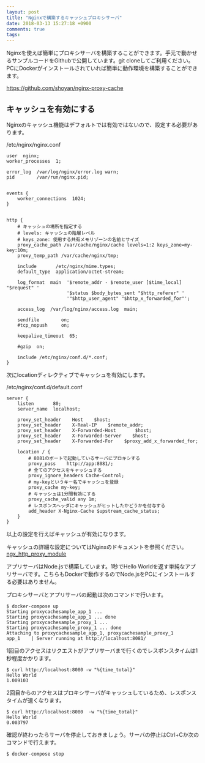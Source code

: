 ```yaml
---
layout: post
title: "Nginxで構築するキャッシュプロキシサーバ"
date: 2018-03-13 15:27:18 +0900
comments: true
tags: 
---
```


Nginxを使えば簡単にプロキシサーバを構築することができます。手元で動かせるサンプルコードをGithubで公開しています。git cloneしてご利用ください。PCにDockerがインストールされていれば簡単に動作環境を構築することができます。

<a href="https://github.com/shoyan/nginx-proxy-cache" target="_blank">https://github.com/shoyan/nginx-proxy-cache</a>

## キャッシュを有効にする

Nginxのキャッシュ機能はデフォルトでは有効ではないので、設定する必要があります。

/etc/nginx/nginx.conf

```
user  nginx;
worker_processes  1;

error_log  /var/log/nginx/error.log warn;
pid        /var/run/nginx.pid;


events {
    worker_connections  1024;
}


http {
    # キャッシュの場所を指定する
    # levels: キャッシュの階層レベル
    # keys_zone: 使用する共有メモリゾーンの名前とサイズ
    proxy_cache_path /var/cache/nginx/cache levels=1:2 keys_zone=my-key:10m;
    proxy_temp_path /var/cache/nginx/tmp;

    include       /etc/nginx/mime.types;
    default_type  application/octet-stream;

    log_format  main  '$remote_addr - $remote_user [$time_local] "$request" '
                      '$status $body_bytes_sent "$http_referer" '
                      '"$http_user_agent" "$http_x_forwarded_for"';

    access_log  /var/log/nginx/access.log  main;

    sendfile        on;
    #tcp_nopush     on;

    keepalive_timeout  65;

    #gzip  on;

    include /etc/nginx/conf.d/*.conf;
}
```

次にlocationディレクティブでキャッシュを有効にします。

/etc/nginx/conf.d/default.conf

```
server {
    listen       80;
    server_name  localhost;

    proxy_set_header    Host    $host;
    proxy_set_header    X-Real-IP    $remote_addr;
    proxy_set_header    X-Forwarded-Host       $host;
    proxy_set_header    X-Forwarded-Server    $host;
    proxy_set_header    X-Forwarded-For    $proxy_add_x_forwarded_for;

    location / {
        # 8081のポートで起動しているサーバにプロキシする
        proxy_pass    http://app:8081/;
        # 全てのアクセスをキャッシュする
        proxy_ignore_headers Cache-Control;
        # my-keyというキー名でキャッシュを登録
        proxy_cache my-key;
        # キャッシュは1分間有効にする
        proxy_cache_valid any 1m;
        # レスポンスヘッダにキャッシュがヒットしたかどうかを付与する
        add_header X-Nginx-Cache $upstream_cache_status;
    }
}
```

以上の設定を行えばキャッシュが有効になります。

キャッシュの詳細な設定についてはNginxのドキュメントを参照ください。
<a href="http://nginx.org/en/docs/http/ngx_http_proxy_module.html" target="_blank">ngx_http_proxy_module</a>

アプリサーバはNode.jsで構築しています。1秒でHello Worldを返す単純なアプリサーバです。こちらもDockerで動作するのでNode.jsをPCにインストールする必要はありません。

プロキシサーバとアプリサーバの起動は次のコマンドで行います。

```
$ docker-compose up
Starting proxycachesample_app_1 ...
Starting proxycachesample_app_1 ... done
Starting proxycachesample_proxy_1 ...
Starting proxycachesample_proxy_1 ... done
Attaching to proxycachesample_app_1, proxycachesample_proxy_1
app_1    | Server running at http://localhost:8081/
```

1回目のアクセスはリクエストがアプリサーバまで行くのでレスポンスタイムは1秒程度かかります。

```
$ curl http://localhost:8080 -w "%{time_total}"
Hello World
1.009103
```

2回目からのアクセスはプロキシサーバがキャッシュしているため、レスポンスタイムが速くなります。

```
$ curl http://localhost:8080  -w "%{time_total}"
Hello World
0.003797
```

確認が終わったらサーバを停止しておきましょう。サーバの停止はCtrl+Cか次のコマンドで行えます。

```
$ docker-compose stop
```
